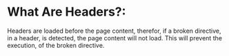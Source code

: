 # What Are Headers?:
Headers are loaded before the page content, therefor, if a broken directive, in a header, is detected, the page content will not load. This will prevent the execution, 
of the broken directive.
